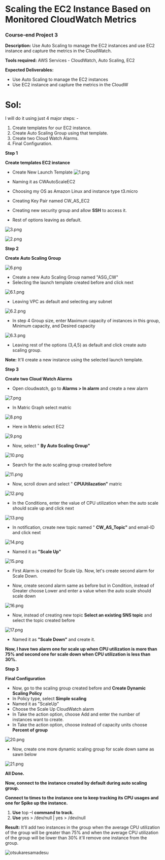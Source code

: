# **Scaling the EC2 Instance Based on Monitored CloudWatch Metrics**

### **Course-end Project 3**

**Description:** Use Auto Scaling to manage the EC2 instances and use EC2 instance and capture the metrics in the CloudWatch.

**Tools required:** AWS Services - CloudWatch, Auto Scaling, EC2

**Expected Deliverables:**

- Use Auto Scaling to manage the EC2 instances
- Use EC2 instance and capture the metrics in the CloudW

# **Sol:**

I will do it using just 4 major steps: -

1. Create templates for our EC2 instance.
2. Create Auto Scaling Group using that template.
3. Create two Cloud Watch Alarms.
4. Final Configuration.

**Step 1**

**Create templates EC2 instance**

- Create New Launch Template ![1.png](./images/1.png)

- Naming it as CWAutoScaleEC2
- Choosing my OS as Amazon Linux and instance type t3.micro
- Creating Key Pair named CW_AS_EC2
- Creating new security group and allow **SSH** to access it.
- Rest of options leaving as default.

![3.png](./images/3.png)

![2.png](./images/2.png)

**Step 2**

**Create Auto Scaling Group**

![6.png](./images/6.png)

- Create a new Auto Scaling Group named "ASG_CW"
- Selecting the launch template created before and click next

![6.1.png](./images/6.1.png)

- Leaving VPC as default and selecting any subnet

![6.2.png](RackMultipart20230205-1-y5kzj_html_487c49275d45b829.gif)

- In step 4 Group size, enter Maximum capacity of instances in this group, Minimum capacity, and Desired capacity

![6.3.png](./images/6.3.png)

- Leaving rest of the options (3,4,5) as default and click create auto scaling group.

**Note:** It'll create a new instance using the selected launch template.

**Step 3**

**Create two Cloud Watch Alarms**

- Open cloudwatch, go to **Alarms \> In alarm** and create a new alarm

![7.png](./images/7.png)

- In Matric Graph select matric

![8.png](./images/8.png)

- Here in Metric select EC2

![9.png](./images/9.png)

- Now, select " **By Auto Scaling Group"**

![10.png](./images/10.png)

- Search for the auto scaling group created before

![11.png](./images/11.png)

- Now, scroll down and select " **CPUUtilazation"** matric

![12.png](./images/12.png)

- In the Conditions, enter the value of CPU utilization when the auto scale should scale up and click next

![13.png](./images/13.png)

- In notification, create new topic named " **CW_AS_Topic"** and email-ID and click next

![14.png](./images/14.png)

- Named it as **"Scale Up"**

![15.png](./images/15.png)

- First Alarm is created for Scale Up. Now, let's create second alarm for Scale Down.

- Now, create second alarm same as before but in Condition, instead of Greater choose Lower and enter a value when the auto scale should scale down

![16.png](./images/16.png)

- Now, instead of creating new topic **Select an existing SNS topic** and select the topic created before

![17.png](./images/17.png)

- Named it as **"Scale Down"** and create it.

**Now, I have two alarm one for scale up when CPU utilization is more than 75% and second one for scale down when CPU utilization is less than 30%.**

**Step 3**

**Final Configuration**

- Now, go to the scaling group created before and **Create Dynamic Scaling Policy**
- In Policy type, select **Simple scaling**
- Named it as "ScaleUp"
- Choose the Scale Up CloudWatch alarm
- In Take the action option, choose Add and enter the number of instances want to create.
- In Take the action option, choose instead of capacity units choose **Percent of group**

![20.png](./images/20.png)

- Now, create one more dynamic scaling group for scale down same as sawn below

![21.png](./images/21.png)

**All Done.**

**Now, connect to the instance created by default during auto scaling group.**

**Connect to times to the instance one to keep tracking its CPU usages and one for Spike up the instance.**

1. **Use** top –I **command to track.**
2. **Use** yes \> /dev/null | yes \> /dev/null

**Result:** It'll add two instances in the group when the average CPU utilization of the group will be greater than 75% and when the average CPU utilization of the group will be lower than 30% it'll remove one instance from the group.

![otsukaresamadesu](./images/82341587.png)
